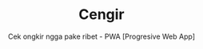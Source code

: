 <h1 align="center">Cengir</h1>
<p align="center">Cek ongkir ngga pake ribet - PWA [Progresive Web App]</p>
